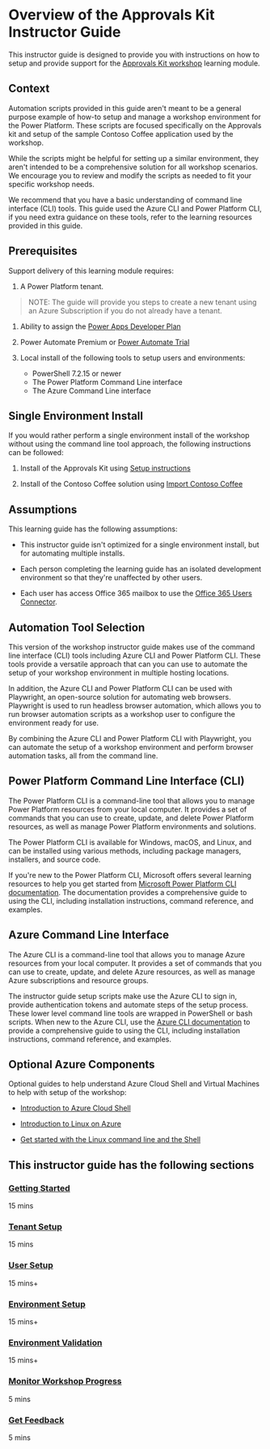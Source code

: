 
# Overview of the Approvals Kit Instructor Guide

This instructor guide is designed to provide you with instructions on how to setup and provide support for the [Approvals Kit workshop](https://aka.ms/approvals-kit/learn) learning module.

## Context

Automation scripts provided in this guide aren't meant to be a general purpose example of how-to setup and manage a workshop environment for the Power Platform. These scripts are focused specifically on the Approvals kit and setup of the sample Contoso Coffee application used by the workshop.

While the scripts might be helpful for setting up a similar environment, they aren't intended to be a comprehensive solution for all workshop scenarios. We encourage you to review and modify the scripts as needed to fit your specific workshop needs.

We recommend that you have a basic understanding of command line interface (CLI) tools. This guide used the Azure CLI and Power Platform CLI, if you need extra guidance on these tools, refer to the learning resources provided in this guide.

## Prerequisites

Support delivery of this learning module requires:

1. A Power Platform tenant.

  > NOTE: The guide will provide you steps to create a new tenant using an Azure Subscription if you do not already have a tenant.

1. Ability to assign the [Power Apps Developer Plan](https://powerapps.microsoft.com/developerplan/)

1. Power Automate Premium or [Power Automate Trial](https://powerautomate.microsoft.com/pricing/)

1. Local install of the following tools to setup users and environments:

   - PowerShell 7.2.15 or newer
   - The Power Platform Command Line interface
   - The Azure Command Line interface

## Single Environment Install

If you would rather perform a single environment install of the workshop without using the command line tool approach, the following instructions can be followed:

1. Install of the Approvals Kit using [Setup instructions](../../setup.md)

1. Install of the Contoso Coffee solution using [Import Contoso Coffee](../workshop/import-contoso-coffee.md)

## Assumptions

This learning guide has the following assumptions:

- This instructor guide isn't optimized for a single environment install, but for automating multiple installs.

- Each person completing the learning guide has an isolated development environment so that they're unaffected by other users.

- Each user has access Office 365 mailbox to use the [Office 365 Users Connector](/connectors/office365users/).

## Automation Tool Selection

This version of the workshop instructor guide makes use of the command line interface (CLI) tools including Azure CLI and Power Platform CLI. These tools provide a versatile approach that can you can use to automate the setup of your workshop environment in multiple hosting locations.

In addition, the Azure CLI and Power Platform CLI can be used with Playwright, an open-source solution for automating web browsers. Playwright is used to run headless browser automation, which allows you to run browser automation scripts as a workshop user to configure the environment ready for use.

By combining the Azure CLI and Power Platform CLI with Playwright, you can automate the setup of a workshop environment and perform browser automation tasks, all from the command line.

## Power Platform Command Line Interface (CLI)

The Power Platform CLI is a command-line tool that allows you to manage Power Platform resources from your local computer. It provides a set of commands that you can use to create, update, and delete Power Platform resources, as well as manage Power Platform environments and solutions.

The Power Platform CLI is available for Windows, macOS, and Linux, and can be installed using various methods, including package managers, installers, and source code.

If you're new to the Power Platform CLI, Microsoft offers several learning resources to help you get started from [Microsoft Power Platform CLI documentation](/power-platform/developer/cli/introduction). The documentation provides a comprehensive guide to using the CLI, including installation instructions, command reference, and examples.

## Azure Command Line Interface

The Azure CLI is a command-line tool that allows you to manage Azure resources from your local computer. It provides a set of commands that you can use to create, update, and delete Azure resources, as well as manage Azure subscriptions and resource groups.

The instructor guide setup scripts make use the Azure CLI to sign in, provide authentication tokens and automate steps of the setup process. These lower level command line tools are wrapped in PowerShell or bash scripts. When new to the Azure CLI, use the [Azure CLI documentation](/cli/azure/) to provide a comprehensive guide to using the CLI, including installation instructions, command reference, and examples.

## Optional Azure Components

Optional guides to help understand Azure Cloud Shell and Virtual Machines to help with setup of the workshop:

- [Introduction to Azure Cloud Shell](/training/modules/intro-to-azure-cloud-shell/)

- [Introduction to Linux on Azure](/training/modules/intro-to-linux-on-azure/)

- [Get started with the Linux command line and the Shell](/training/paths/shell/)

## This instructor guide has the following sections

### [Getting Started](./getting-started.md)

15 mins

### [Tenant Setup](./tenant-setup.md)

15 mins

### [User Setup](./user-setup.md)

15 mins+

### [Environment Setup](./environment-setup.md)

15 mins+

### [Environment Validation](./environment-validation.md)

15 mins+

### [Monitor Workshop Progress](./monitor-progress.md)

5 mins

### [Get Feedback](./get-feedback.md)

5 mins
